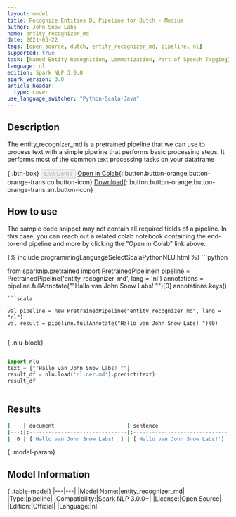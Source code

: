 ```yaml
---
layout: model
title: Recognize Entities DL Pipeline for Dutch - Medium
author: John Snow Labs
name: entity_recognizer_md
date: 2021-03-22
tags: [open_source, dutch, entity_recognizer_md, pipeline, nl]
supported: true
task: [Named Entity Recognition, Lemmatization, Part of Speech Tagging]
language: nl
edition: Spark NLP 3.0.0
spark_version: 3.0
article_header:
  type: cover
use_language_switcher: "Python-Scala-Java"
---
```


## Description

The entity_recognizer_md is a pretrained pipeline that we can use to process text with a simple pipeline that performs basic processing steps.
         It performs most of the common text processing tasks on your dataframe

{:.btn-box}
<button class="button button-orange" disabled>Live Demo</button>
[Open in Colab](https://colab.research.google.com/github/JohnSnowLabs/spark-nlp-workshop/blob/2da56c087da53a2fac1d51774d49939e05418e57/jupyter/annotation/english/explain-document-dl/Explain%20Document%20DL.ipynb){:.button.button-orange.button-orange-trans.co.button-icon}
[Download](https://s3.amazonaws.com/auxdata.johnsnowlabs.com/public/models/entity_recognizer_md_nl_3.0.0_3.0_1616450887268.zip){:.button.button-orange.button-orange-trans.arr.button-icon}

## How to use

The sample code snippet may not contain all required fields of a pipeline. In this case, you can reach out a related colab notebook containing the end-to-end pipeline and more by clicking the "Open in Colab" link above.




<div class="tabs-box" markdown="1">
{% include programmingLanguageSelectScalaPythonNLU.html %}
```python

from sparknlp.pretrained import PretrainedPipelinein
pipeline = PretrainedPipeline('entity_recognizer_md', lang = 'nl')
annotations =  pipeline.fullAnnotate(""Hallo van John Snow Labs! "")[0]
annotations.keys()

```
```scala

val pipeline = new PretrainedPipeline("entity_recognizer_md", lang = "nl")
val result = pipeline.fullAnnotate("Hallo van John Snow Labs! ")(0)


```

{:.nlu-block}
```python

import nlu
text = [""Hallo van John Snow Labs! ""]
result_df = nlu.load('nl.ner.md').predict(text)
result_df
    
```
</div>

## Results

```bash
|    | document                       | sentence                      | token                                     | embeddings                   | ner                                   | entities            |
|---:|:-------------------------------|:------------------------------|:------------------------------------------|:-----------------------------|:--------------------------------------|:--------------------|
|  0 | ['Hallo van John Snow Labs! '] | ['Hallo van John Snow Labs!'] | ['Hallo', 'van', 'John', 'Snow', 'Labs!'] | [[0.5910000205039978,.,...]] | ['O', 'O', 'B-PER', 'I-PER', 'I-PER'] | ['John Snow Labs!'] |
```

{:.model-param}
## Model Information

{:.table-model}
|---|---|
|Model Name:|entity_recognizer_md|
|Type:|pipeline|
|Compatibility:|Spark NLP 3.0.0+|
|License:|Open Source|
|Edition:|Official|
|Language:|nl|